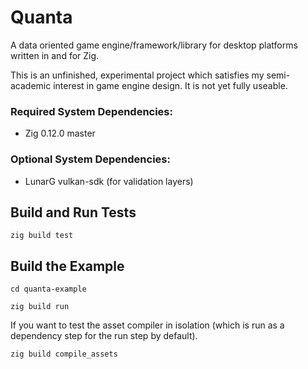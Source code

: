 # Quanta

A data oriented game engine/framework/library for desktop platforms written in
and for Zig.

This is an unfinished, experimental project which satisfies my semi-academic
interest in game engine design. It is not yet fully useable.

### Required System Dependencies:

- Zig 0.12.0 master

### Optional System Dependencies:

- LunarG vulkan-sdk (for validation layers)

## Build and Run Tests

`zig build test`

## Build the Example

`cd quanta-example`

`zig build run`

If you want to test the asset compiler in isolation (which is run as a
dependency step for the run step by default).

`zig build compile_assets`
